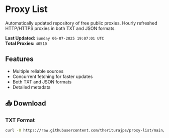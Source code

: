 # Proxy List

Automatically updated repository of free public proxies. Hourly refreshed HTTP/HTTPS proxies in both TXT and JSON formats.

**Last Updated:** `Sunday 06-07-2025 19:07:01 UTC`  
**Total Proxies:** `40510`

## Features
- Multiple reliable sources
- Concurrent fetching for faster updates
- Both TXT and JSON formats
- Detailed metadata

## 📥 Download

### TXT Format
```bash
curl -O https://raw.githubusercontent.com/theriturajps/proxy-list/main/proxies.txt
